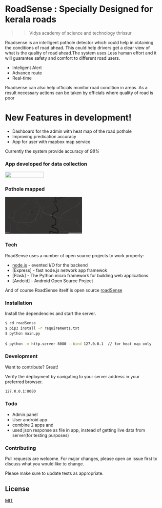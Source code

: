 # RoadSense : Specially Designed for kerala roads
>>Vidya academy of science and technology thrissur

Roadsense is an intelligent pothole detector which could help in obtaining the conditions of road ahead.
This could help drivers get a clear view of what is the quality of road ahead.The system uses Less human effort and it will guarantee safety and comfort to different road users.

  - Inteligent Alert
  - Advance route 
  - Real-time 
  
  Roadsense can also help officials monitor road condition in areas. As a result necessary actions can be taken by officials where quality of road is poor

# New Features in development!

  - Dashboard for the admin with heat  map of the road pothole
  - Improving predication accuracy
  - App for user with mapbox map service


Currently the system provide accuracy of *98%* 

### App developed for data collection
<img src="https://github.com/nikhilpsathyanathan/roadSense/blob/master/Screenshots/img1.jpg" width="50%" height="50%">

### Pothole mapped
<img src="https://github.com/nikhilpsathyanathan/roadSense/blob/master/Screenshots/img2.png" width="50%" height="50%">


### Tech

RoadSense uses a number of open source projects to work properly:

* [node.js] - evented I/O for the backend
* [Express] - fast node.js network app framewok
* [Flask] - The Python micro framework for building web applications
* [Andoid] - Android Open Source Project 

And of course RoadSense itself is open source  [roadSense]

### Installation

Install the dependencies  and start the server.

```sh
$ cd roadSense
$ pip3 install -r requirements.txt
$ python main.py

$ python -m http.server 8080 --bind 127.0.0.1  // for heat map only
```



### Development

Want to contribute? Great!



Verify the deployment by navigating to your server address in your preferred browser.

```sh
127.0.0.1:8080
```

### Todo

 - Admin panel
 - User android app
 - combine 2 apps and 
 - used json response as file in app, instead of getting live data from server(for testing purposes)
 ### Contributing
Pull requests are welcome. For major changes, please open an issue first to discuss what you would like to change.

Please make sure to update tests as appropriate.

## License
[MIT](https://choosealicense.com/licenses/mit/)




   [roadSense]: <https://github.com/nikhilpsathyanathan/roadSense>
   [git-repo-url]: <https://github.com/nikhilpsathyanathan/roadSense.git>
   [node.js]: <http://nodejs.org>
